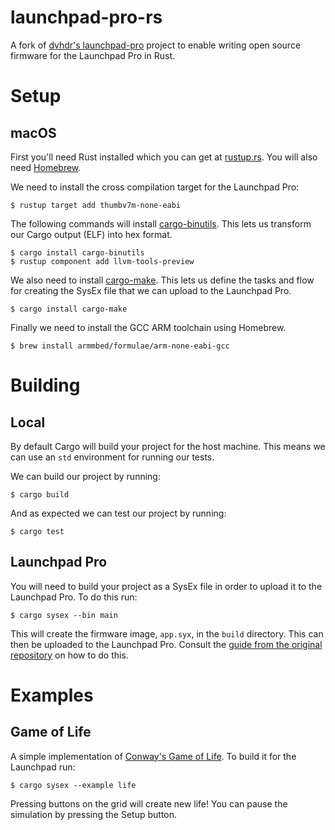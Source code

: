 # launchpad-pro-rs

A fork of [dvhdr's launchpad-pro](https://github.com/dvhdr/launchpad-pro) project to enable writing open source firmware for the Launchpad Pro in Rust.

# Setup

## macOS
First you'll need Rust installed which you can get at [rustup.rs](https://rustup.rs/). You will also need [Homebrew](https://brew.sh/).

We need to install the cross compilation target for the Launchpad Pro:
```
$ rustup target add thumbv7m-none-eabi
```

The following commands will install [cargo-binutils](https://github.com/rust-embedded/cargo-binutils). This lets us transform our Cargo output (ELF) into hex format.
```
$ cargo install cargo-binutils
$ rustup component add llvm-tools-preview
```

We also need to install [cargo-make](https://github.com/sagiegurari/cargo-make). This lets us define the tasks and flow for creating the SysEx file that we can upload to the Launchpad Pro.
```
$ cargo install cargo-make
```

Finally we need to install the GCC ARM toolchain using Homebrew.
```
$ brew install armmbed/formulae/arm-none-eabi-gcc
```

# Building

## Local

By default Cargo will build your project for the host machine. This means we can use an `std` environment for running our tests.

We can build our project by running:

```
$ cargo build
```

And as expected we can test our project by running: 

```
$ cargo test
```

## Launchpad Pro

You will need to build your project as a SysEx file in order to upload it to the Launchpad Pro. To do this run:

```console
$ cargo sysex --bin main
```

This will create the firmware image, `app.syx`, in the `build` directory. This can then be uploaded to the Launchpad Pro. Consult the [guide from the original repository](https://github.com/dvhdr/launchpad-pro#uploading-to-a-launchpad-pro) on how to do this.

# Examples

## Game of Life

A simple implementation of [Conway's Game of Life](https://en.wikipedia.org/wiki/Conway%27s_Game_of_Life). To build it for the Launchpad run:

```
$ cargo sysex --example life
```

Pressing buttons on the grid will create new life! You can pause the simulation by pressing the Setup button.